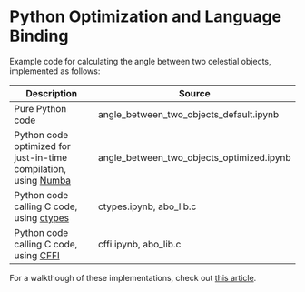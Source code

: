 # Python Optimization and Language Binding

Example code for calculating the angle between two celestial objects, implemented as follows:

Description | Source
---------|----------
Pure Python code | angle_between_two_objects_default.ipynb
Python code optimized for just-in-time compilation, using [Numba](https://numba.pydata.org/) | angle_between_two_objects_optimized.ipynb
Python code calling C code, using [ctypes](https://docs.python.org/3/library/ctypes.html) | ctypes.ipynb, abo_lib.c
Python code calling C code, using [CFFI](https://cffi.readthedocs.io/en/latest/) | cffi.ipynb, abo_lib.c

For a walkthough of these implementations, check out [this article](https://devtoprd.com/archives/986).